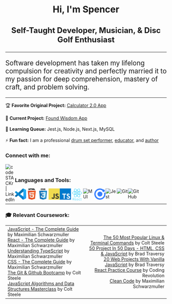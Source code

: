 <h1 align="center"> Hi, I'm Spencer </h1>

<h3 align="center" style="font-size: 1.5rem;">Self-Taught Developer, Musician, & Disc Golf Enthusiast </h3>

---

<p style="font-size: 1.3rem;">Software development has taken my lifelong compulsion for creativity and perfectly married it to my passion for deep comprehension, mastery of craft, and problem solving.</p>

---

🏆 **Favorite Original Project:** [Calculator 2.0 App](https://github.com/Spencer-Sch/Calculator_2.0) <br /><br />
🔨 **Current Project:** [Found Wisdom App](https://github.com/Spencer-Sch/found-wisdom-app)<br /><br />
🌱 **Learning Queue:** Jest.js, Node.js, Next.js, MySQL <br /><br />
⚡ **Fun fact:** I am a professional [drum set performer](https://www.youtube.com/watch?v=xQjwAfeLmGw), [educator](https://inthekeyofrhythm.com/lessons/), and [author](https://inthekeyofrhythm.com/product/making-a-drummer/) <br />

### Connect with me:

[<img align="left" alt="codeSTACKr | LinkedIn" width="30px" src="https://algomine.pl/wp-content/uploads/LinkedIn-Icon-380x380.png" />][linkedin]

<br />

### Languages and Tools:

<img align="left" alt="Visual Studio Code" width="35px" src="https://raw.githubusercontent.com/github/explore/80688e429a7d4ef2fca1e82350fe8e3517d3494d/topics/visual-studio-code/visual-studio-code.png" />
<img align="left" alt="HTML5" width="35px" src="https://raw.githubusercontent.com/github/explore/80688e429a7d4ef2fca1e82350fe8e3517d3494d/topics/html/html.png" />
<img align="left" alt="CSS3" width="35px" src="https://raw.githubusercontent.com/github/explore/80688e429a7d4ef2fca1e82350fe8e3517d3494d/topics/css/css.png" />
<img align="left" alt="JavaScript" width="35px" src="https://raw.githubusercontent.com/github/explore/80688e429a7d4ef2fca1e82350fe8e3517d3494d/topics/javascript/javascript.png" />
<img align="left" alt="TypeScript" width="35px" src="https://raw.githubusercontent.com/github/explore/80688e429a7d4ef2fca1e82350fe8e3517d3494d/topics/typescript/typescript.png" />
<img align="left" alt="React" width="38px" src="https://raw.githubusercontent.com/devicons/devicon/master/icons/react/react-original-wordmark.svg" />
<img align="left" alt="MUI" width="35px" src="https://camo.githubusercontent.com/306dedb9426f1d93a981d305a0a18164932ece8dca4d5fd820b1d3c36625b218/68747470733a2f2f6d75692e636f6d2f7374617469632f6c6f676f2e737667" />
<img align="left" alt="MUI" width="35px" src="https://github.com/ionic-team/ionic-framework/raw/main/.github/assets/logo.png?raw=true" />
<img align="left" alt="Jest" width="35px" src="https://symbols.getvecta.com/stencil_85/20_jest-icon.aff64ab210.svg" />
<img align="left" alt="Git" width="35px" src="https://camo.githubusercontent.com/fbfcb9e3dc648adc93bef37c718db16c52f617ad055a26de6dc3c21865c3321d/68747470733a2f2f7777772e766563746f726c6f676f2e7a6f6e652f6c6f676f732f6769742d73636d2f6769742d73636d2d69636f6e2e737667" />
<img align="left" alt="GitHub" width="35px" src="https://github.githubassets.com/apple-touch-icon-180x180.png" />

<br />
<br />

---

### 🎓 Relevant Coursework:

<table style="width: 100%;">
  <tr>
    <td style="width: 50%;">
      <a href="https://www.udemy.com/course/javascript-the-complete-guide-2020-beginner-advanced/">JavaScript - The Complete Guide</a> by Maximilian Schwarzmuller </br>
      <a href="https://www.udemy.com/course/react-the-complete-guide-incl-redux/">React - The Complete Guide</a> by Maximilian Schwarzmuller </br>
      <a href="https://www.udemy.com/course/understanding-typescript/">Understanding TypeScript</a> by Maximilian Schwarzmuller </br>
      <a href="https://www.udemy.com/course/css-the-complete-guide-incl-flexbox-grid-sass/">CSS - The Complete Guide</a> by Maximilian Schwarzmuller </br>
      <a href="https://www.udemy.com/course/git-and-github-bootcamp/">The Git & Github Bootcamp</a> by Colt Steele </br>
      <a href="https://www.udemy.com/course/js-algorithms-and-data-structures-masterclass/">JavaScript Algorithms and Data Structures Masterclass</a> by Colt Steele
    </td>
    <td style="width: 50%; text-align: right;">
      <a href="https://www.youtube.com/watch?v=ZtqBQ68cfJc">The 50 Most Popular Linux & Terminal Commands</a> by Colt Steele </br>
      <a href="https://www.udemy.com/course/50-projects-50-days/">50 Project In 50 Days - HTML, CSS & JavaScript</a> by Brad Traversy </br>
      <a href="https://www.udemy.com/course/web-projects-with-vanilla-javascript/">20 Web Projects With Vanilla JavaScript</a> by Brad Traversy </br>
      <a href="https://www.udemy.com/course/the-react-practice-course-learn-by-building-projects/">React Practice Course</a> by Coding Revolution </br>
      <a href="https://www.udemy.com/course/writing-clean-code/">Clean Code</a> by Maximilian Schwarzmuller
    </td>
  </tr>
</table>

[linkedin]: https://www.linkedin.com/in/spencer-schoeneman-b621908b/
